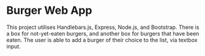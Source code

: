 # Burger Web App
This project utilises Handlebars.js, Express, Node.js, and Bootstrap. There is a box for not-yet-eaten burgers, and another box for burgers that have been eaten. The user is able to add a burger of their choice to the list, via textbox input.
